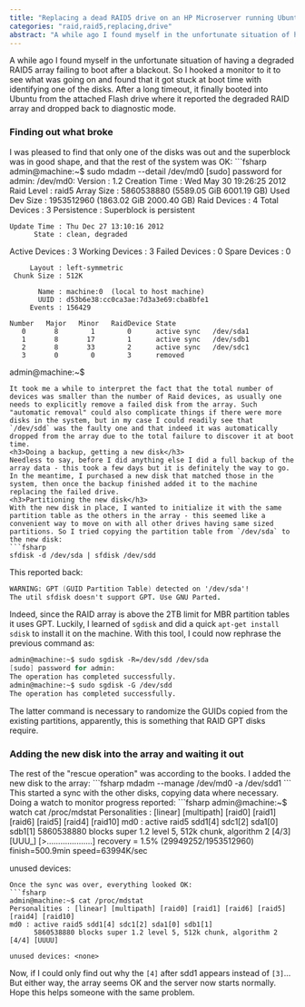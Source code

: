 ```yaml
---
title: "Replacing a dead RAID5 drive on an HP Microserver running Ubuntu"
categories: "raid,raid5,replacing,drive"
abstract: "A while ago I found myself in the unfortunate situation of having a degraded RAID5 array failing to boot after a blackout. So I hooked a monitor to it to see what was going on and found that it got stuck at boot time with identifying one of the disks. After a long timeout, it finally booted into Ubuntu from the attached Flash drive where it reported the degraded RAID array and dropped back to diagnostic mode. [...]"
---
```

A while ago I found myself in the unfortunate situation of having a degraded RAID5 array failing to boot after a blackout. So I hooked a monitor to it to see what was going on and found that it got stuck at boot time with identifying one of the disks. After a long timeout, it finally booted into Ubuntu from the attached Flash drive where it reported the degraded RAID array and dropped back to diagnostic mode.
<h3>Finding out what broke</h3>
I was pleased to find that only one of the disks was out and the superblock was in good shape, and that the rest of the system was OK:
```fsharp
admin@machine:~$ sudo mdadm --detail /dev/md0
[sudo] password for admin:
/dev/md0:
        Version : 1.2
  Creation Time : Wed May 30 19:26:25 2012
     Raid Level : raid5
     Array Size : 5860538880 (5589.05 GiB 6001.19 GB)
  Used Dev Size : 1953512960 (1863.02 GiB 2000.40 GB)
   Raid Devices : 4
  Total Devices : 3
    Persistence : Superblock is persistent

    Update Time : Thu Dec 27 13:10:16 2012
          State : clean, degraded
 Active Devices : 3
Working Devices : 3
 Failed Devices : 0
  Spare Devices : 0

         Layout : left-symmetric
     Chunk Size : 512K

           Name : machine:0  (local to host machine)
           UUID : d53b6e38:cc0ca3ae:7d3a3e69:cba8bfe1
         Events : 156429

    Number   Major   Minor   RaidDevice State
       0       8        1        0      active sync   /dev/sda1
       1       8       17        1      active sync   /dev/sdb1
       2       8       33        2      active sync   /dev/sdc1
       3       0        0        3      removed
admin@machine:~$
```
It took me a while to interpret the fact that the total number of devices was smaller than the number of Raid devices, as usually one needs to explicitly remove a failed disk from the array. Such "automatic removal" could also complicate things if there were more disks in the system, but in my case I could readily see that `/dev/sdd` was the faulty one and that indeed it was automatically dropped from the array due to the total failure to discover it at boot time.
<h3>Doing a backup, getting a new disk</h3>
Needless to say, before I did anything else I did a full backup of the array data - this took a few days but it is definitely the way to go. In the meantime, I purchased a new disk that matched those in the system, then once the backup finished added it to the machine replacing the failed drive.
<h3>Partitioning the new disk</h3>
With the new disk in place, I wanted to initialize it with the same partition table as the others in the array - this seemed like a convenient way to move on with all other drives having same sized partitions. So I tried copying the partition table from `/dev/sda` to the new disk:
```fsharp
sfdisk -d /dev/sda | sfdisk /dev/sdd
```
This reported back:
```fsharp
WARNING: GPT (GUID Partition Table) detected on '/dev/sda'!
The util sfdisk doesn't support GPT. Use GNU Parted.
```
Indeed, since the RAID array is above the 2TB limit for MBR partition tables it uses GPT. Luckily, I learned of `sgdisk` and did a quick `apt-get install sdisk` to install it on the machine. With this tool, I could now rephrase the previous command as:
```fsharp
admin@machine:~$ sudo sgdisk -R=/dev/sdd /dev/sda
[sudo] password for admin:
The operation has completed successfully.
admin@machine:~$ sudo sgdisk -G /dev/sdd
The operation has completed successfully.
```
The latter command is necessary to randomize the GUIDs copied from the existing partitions, apparently, this is something that RAID GPT disks require.
<h3>Adding the new disk into the array and waiting it out</h3>
The rest of the "rescue operation" was according to the books. I added the new disk to the array:
```fsharp
mdadm --manage /dev/md0 -a /dev/sdd1
```
This started a sync with the other disks, copying data where necessary. Doing a watch to monitor progress reported:
```fsharp
admin@machine:~$ watch cat /proc/mdstat
Personalities : [linear] [multipath] [raid0] [raid1] [raid6] [raid5] [raid4] [raid10]
md0 : active raid5 sdd1[4] sdc1[2] sda1[0] sdb1[1]
      5860538880 blocks super 1.2 level 5, 512k chunk, algorithm 2 [4/3] [UUU_]
      [>....................]  recovery =  1.5% (29949252/1953512960)
      finish=500.9min speed=63994K/sec

unused devices: <none>
```
Once the sync was over, everything looked OK:
```fsharp
admin@machine:~$ cat /proc/mdstat
Personalities : [linear] [multipath] [raid0] [raid1] [raid6] [raid5] [raid4] [raid10]
md0 : active raid5 sdd1[4] sdc1[2] sda1[0] sdb1[1]
      5860538880 blocks super 1.2 level 5, 512k chunk, algorithm 2 [4/4] [UUUU]

unused devices: <none>
```
Now, if I could only find out why the `[4]` after sdd1 appears instead of `[3]`... But either way, the array seems OK and the server now starts normally. Hope this helps someone with the same problem.
